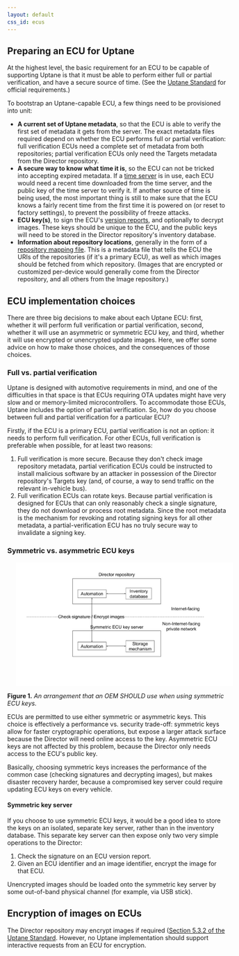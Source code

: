 ```yaml
---
layout: default
css_id: ecus
---
```


## Preparing an ECU for Uptane

At the highest level, the basic requirement for an ECU to be capable of supporting Uptane is that it must be able to perform either full or partial verification, and have a secure source of time. (See the [Uptane Standard](https://uptane.github.io/uptane-standard/uptane-standard.html#build-time-prerequisite-requirements-for-ecus) for official requirements.)

To bootstrap an Uptane-capable ECU, a few things need to be provisioned into unit:

* **A current set of Uptane metadata**, so that the ECU is able to verify the first set of metadata it gets from the server. The exact metadata files required depend on whether the ECU performs full or partial verification: full verification ECUs need a complete set of metadata from both repositories; partial verification ECUs only need the Targets metadata from the Director repository.
* **A secure way to know what time it is**, so the ECU can not be tricked into accepting expired metadata. If a [time server](/uptane-standard/uptane-standard.html#time_server) is in use, each ECU would need a recent time downloaded from the time server, and the public key of the time server to verify it. If another source of time is being used, the most important thing is still to make sure that the ECU knows a fairly recent time from the first time it is powered on (or reset to factory settings), to prevent the possibility of freeze attacks.
* **ECU key(s)**, to sign the ECU's [version reports](/uptane-standard/uptane-standard.html#version_report), and optionally to decrypt images. These keys should be unique to the ECU, and the public keys will need to be stored in the Director repository's inventory database.
* **Information about repository locations**, generally in the form of a [repository mapping file](/uptane-standard/uptane-standard.html#repo_mapping_meta). This is a metadata file that tells the ECU the URIs of the repositories (if it's a primary ECU), as well as which images should be fetched from which repository. (Images that are encrypted or customized per-device would generally come from the Director repository, and all others from the Image repository.)

## ECU implementation choices

There are three big decisions to make about each Uptane ECU: first, whether it will perform full verification or partial verification, second, whether it will use an asymmetric or symmetric ECU key, and third, whether it will use encrypted or unencrypted update images. Here, we offer some advice on how to make those choices, and the consequences of those choices.

### Full vs. partial verification

Uptane is designed with automotive requirements in mind, and one of the difficulties in that space is that ECUs requiring OTA updates might have very slow and or memory-limited microcontrollers. To accommodate those ECUs, Uptane includes the option of partial verification. So, how do you choose between full and partial verification for a particular ECU?

Firstly, if the ECU is a primary ECU, partial verification is not an option: it needs to perform full verification. For other ECUs, full verification is preferable when possible, for at least two reasons:

1. Full verification is more secure. Because they don't check image repository metadata, partial verification ECUs could be instructed to install malicious software by an attacker in possession of the Director repository's Targets key (and, of course, a way to send traffic on the relevant in-vehicle bus).
2. Full verification ECUs can rotate keys. Because partial verification is designed for ECUs that can only reasonably check a single signature, they do not download or process root metadata. Since the root metadata is the mechanism for revoking and rotating signing keys for all other metadata, a partial-verification ECU has no truly secure way to invalidate a signing key.

### Symmetric vs. asymmetric ECU keys

<img align="center" src="assets/images/ECU_1_sym_asym.png" width="500" style="margin: 0px 20px"/>

**Figure 1.** *An arrangement that an OEM SHOULD use when using symmetric ECU keys.*

ECUs are permitted to use either symmetric or asymmetric keys. This choice is effectively a performance vs. security trade-off: symmetric keys allow for faster cryptographic operations, but expose a larger attack surface because the Director will need online access to the key. Asymmetric ECU keys are not affected by this problem, because the Director only needs access to the ECU's public key.

Basically, choosing symmetric keys increases the performance of the common case (checking signatures and decrypting images), but makes disaster recovery harder, because a compromised key server could require updating ECU keys on every vehicle.

#### Symmetric key server

If you choose to use symmetric ECU keys, it would be a good idea to store the keys on an isolated, separate key server, rather than in the inventory database. This separate key server can then expose only two very simple operations to the Director:

1. Check the signature on an ECU version report.
2. Given an ECU identifier and an image identifier, encrypt the image for that ECU.

Unencrypted images should be loaded onto the symmetric key server by some out-of-band physical channel (for example, via USB stick).

## Encryption of images on ECUs

The Director repository may encrypt images if required ([Section 5.3.2 of the Uptane Standard](https://github.com/uptane/uptane-standard/blob/master/uptane-standard.md#director-repository-director_repository). However, no Uptane implementation should support interactive requests from an ECU for encryption.
